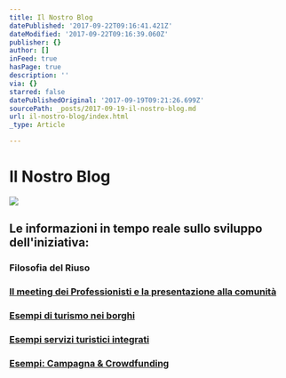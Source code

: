 ```yaml
---
title: Il Nostro Blog
datePublished: '2017-09-22T09:16:41.421Z'
dateModified: '2017-09-22T09:16:39.060Z'
publisher: {}
author: []
inFeed: true
hasPage: true
description: ''
via: {}
starred: false
datePublishedOriginal: '2017-09-19T09:21:26.699Z'
sourcePath: _posts/2017-09-19-il-nostro-blog.md
url: il-nostro-blog/index.html
_type: Article

---
```

# Il Nostro Blog
![](https://the-grid-user-content.s3-us-west-2.amazonaws.com/ec211a49-7274-4944-8766-011c7768b8de.gif)

## Le informazioni in tempo reale sullo sviluppo dell'iniziativa:

### Filosofia del Riuso

### [Il meeting dei Professionisti e la presentazione alla comunità][0]

### [Esempi di turismo nei borghi][1]

### [Esempi servizi turistici integrati][2]

### [Esempi: Campagna & Crowdfunding][3]

[0]: http://lago.property/meeting-progettolago
[1]: http://lago.property/esempi-turismo-nei-borghi
[2]: http://lago.property/esempi-servizi-turistici-integrati
[3]: http://lago.property/esempi-campagna-e-crowdfunding